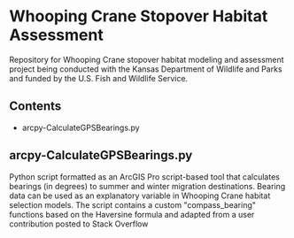 # Whooping Crane Stopover Habitat Assessment
Repository for Whooping Crane stopover habitat modeling and assessment project being conducted with the Kansas Department of Wildlife and Parks and funded by the U.S. Fish and Wildlife Service.

## Contents
<ul>
  <li>arcpy-CalculateGPSBearings.py</li>
</ul>

## arcpy-CalculateGPSBearings.py

Python script formatted as an ArcGIS Pro script-based tool that calculates bearings (in degrees) to summer and winter migration destinations.  Bearing data can be used as an explanatory variable in Whooping Crane habitat selection models.  The script contains a custom "compass_bearing" functions based on the Haversine formula and adapted from a user contribution posted to Stack Overflow
